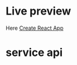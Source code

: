 # Live preview

Here [Create React App](https://github.com/facebook/create-react-app)

# service api
